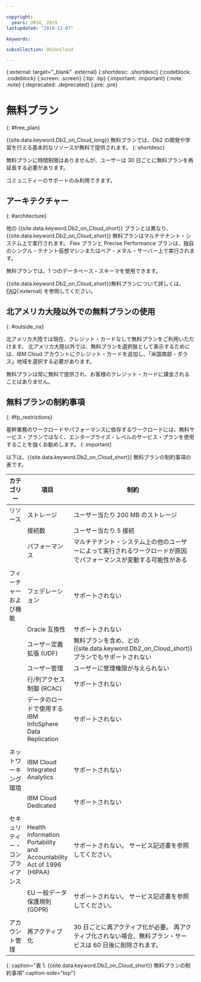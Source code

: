 ```yaml
---

copyright:
  years: 2014, 2019
lastupdated: "2018-12-07"

keywords: 

subcollection: Db2onCloud

---
```


<!-- Attribute definitions --> 
{:external: target="_blank" .external}
{:shortdesc: .shortdesc}
{:codeblock: .codeblock}
{:screen: .screen}
{:tip: .tip}
{:important: .important}
{:note: .note}
{:deprecated: .deprecated}
{:pre: .pre}

# 無料プラン
{: #free_plan}

{{site.data.keyword.Db2_on_Cloud_long}} 無料プランでは、Db2 の開発や学習を行える基本的なリソースが無料で提供されます。
{: shortdesc}

無料プランに時間制限はありませんが、ユーザーは 30 日ごとに無料プランを再延長する必要があります。

コミュニティーのサポートのみ利用できます。 
 
## アーキテクチャー
{: #architecture}

他の {{site.data.keyword.Db2_on_Cloud_short}} プランとは異なり、{{site.data.keyword.Db2_on_Cloud_short}} 無料プランはマルチテナント・システム上で実行されます。 Flex プランと Precise Performance プランは、独自のシングル・テナント仮想マシンまたはベア・メタル・サーバー上で実行されます。
 
無料プランでは、1 つのデータベース・スキーマを使用できます。

{{site.data.keyword.Db2_on_Cloud_short}}無料プランについて詳しくは、[FAQ](https://ibm.biz/db2oc_free_plan_faq){:external} を参照してください。

## 北アメリカ大陸以外での無料プランの使用
{: #outside_na}

北アメリカ大陸では現在、クレジット・カードなしで無料プランをご利用いただけます。 北アメリカ大陸以外では、無料プランを選択肢として表示するためには、IBM Cloud アカウントにクレジット・カードを追加し、「米国南部 - ダラス」地域を選択する必要があります。

無料プランは常に無料で提供され、お客様のクレジット・カードに課金されることはありません。

## 無料プランの制約事項
{: #fp_restrictions}

基幹業務のワークロードやパフォーマンスに依存するワークロードには、無料サービス・プランではなく、エンタープライズ・レベルのサービス・プランを使用することを強くお勧めします。 
{: important}

以下は、{{site.data.keyword.Db2_on_Cloud_short}} 無料プランの制約事項の表です。

| カテゴリー | 項目 | 制約 | 
|----------|------|-------------|
| リソース | ストレージ | ユーザー当たり 200 MB のストレージ |
|  | 接続数 | ユーザー当たり 5 接続 |
|  | パフォーマンス | マルチテナント・システム上の他のユーザーによって実行されるワークロードが原因でパフォーマンスが変動する可能性がある |
|  |  |
| フィーチャーおよび機能 | フェデレーション | サポートされない |
|  | Oracle 互換性 | サポートされない |
|  | ユーザー定義拡張 (UDF) | 無料プランを含め、どの {{site.data.keyword.Db2_on_Cloud_short}} プランでもサポートされない |
|  | ユーザー管理 | ユーザーに管理権限が与えられない |
|  | 行/列アクセス制御 (RCAC) | サポートされない |
|  | データのロードで使用する IBM InfoSphere Data Replication | サポートされない |
|  |  |
| ネットワーキング環境 | IBM Cloud Integrated Analytics | サポートされない |
|  | IBM Cloud Dedicated | サポートされない |
|  |  |
| セキュリティー・コンプライアンス | Health Information Portability and Accountability Act of 1996 (HIPAA) | サポートされない。 サービス記述書を参照してください。 |
|  | EU 一般データ保護規則 (GDPR) | サポートされない。 サービス記述書を参照してください。 |
|  |  |
| アカウント管理 | 再アクティブ化 | 30 日ごとに再アクティブ化が必要。 再アクティブ化されない場合、無料プラン・サービスは 60 日後に削除されます。  |
{: caption="表 1. {{site.data.keyword.Db2_on_Cloud_short}} 無料プランの制約事項" caption-side="top"}


